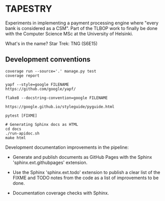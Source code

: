TAPESTRY
========

Experiments in implementing a payment processing engine where "every
bank is considered as a CSM". Part of the TLBOP work to finally be
done with the Computer Science MSc at the University of Helsinki.

What's in the name? Star Trek: TNG (S6E15)


Development conventions
-----------------------

    coverage run --source='.' manage.py test
	coverage report

	yapf --style=google FILENAME
	https://github.com/google/yapf/

	flake8 --docstring-convention=google FILENAME

	https://google.github.io/styleguide/pyguide.html

	pytest [FIXME]

	# Generating Sphinx docs as HTML
	cd docs
	./run-apidoc.sh
	make html

Development documentation improvements in the pipeline:

  * Generate and publish documents as GitHub Pages with the Sphinx
    'sphinx.ext.githubpages' extension.

  * Use the Sphinx 'sphinx.ext.todo' extension to publish a clear list
    of the FIXME and TODO notes from the code as a list of
    improvements to be done.

  * Documentation coverage checks with Sphinx.
